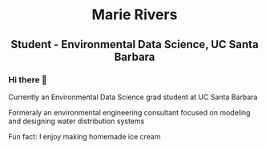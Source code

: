 <h1 align="center"> Marie Rivers </h1>
<h2 align="center"> Student - Environmental Data Science, UC Santa Barbara </h2>

### Hi there 👋

Currently an Environmental Data Science grad student at UC Santa Barbara

Formeraly an environmental engineering consultant focused on modeling and designing water distribution systems

Fun fact: I enjoy making homemade ice cream
<!--
**marierivers/marierivers** is a ✨ _special_ ✨ repository because its `README.md` (this file) appears on your GitHub profile.

Here are some ideas to get you started:

- 🔭 I’m currently working on ...
- 🌱 I’m currently learning ...
- 👯 I’m looking to collaborate on ...
- 🤔 I’m looking for help with ...
- 💬 Ask me about ...
- 📫 How to reach me: ...
- 😄 Pronouns: ...
- ⚡ Fun fact: ...
-->
